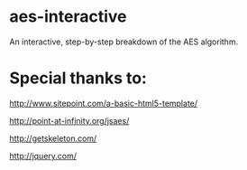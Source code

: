 # aes-interactive
An interactive, step-by-step breakdown of the AES algorithm. 


# Special thanks to:
http://www.sitepoint.com/a-basic-html5-template/

http://point-at-infinity.org/jsaes/

http://getskeleton.com/

http://jquery.com/
